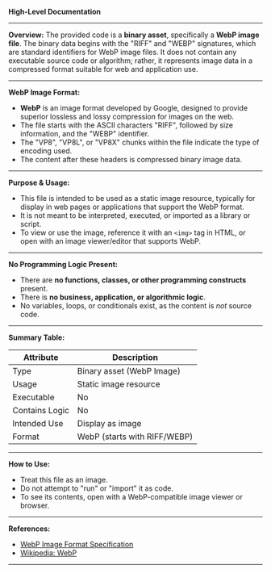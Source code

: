 **High-Level Documentation**

---

**Overview:**
The provided code is a **binary asset**, specifically a **WebP image file**. The binary data begins with the "RIFF" and "WEBP" signatures, which are standard identifiers for WebP image files. It does not contain any executable source code or algorithm; rather, it represents image data in a compressed format suitable for web and application use.

---

**WebP Image Format:**
- **WebP** is an image format developed by Google, designed to provide superior lossless and lossy compression for images on the web.
- The file starts with the ASCII characters "RIFF", followed by size information, and the "WEBP" identifier.
- The "VP8", "VP8L", or "VP8X" chunks within the file indicate the type of encoding used.
- The content after these headers is compressed binary image data.

---

**Purpose & Usage:**
- This file is intended to be used as a static image resource, typically for display in web pages or applications that support the WebP format.
- It is not meant to be interpreted, executed, or imported as a library or script.
- To view or use the image, reference it with an `<img>` tag in HTML, or open with an image viewer/editor that supports WebP.

---

**No Programming Logic Present:**
- There are **no functions, classes, or other programming constructs** present.
- There is **no business, application, or algorithmic logic**.
- No variables, loops, or conditionals exist, as the content is *not* source code.

---

**Summary Table:**

| Attribute      | Description                  |
|----------------|------------------------------|
| Type           | Binary asset (WebP Image)    |
| Usage          | Static image resource        |
| Executable     | No                          |
| Contains Logic | No                          |
| Intended Use   | Display as image             |
| Format         | WebP (starts with RIFF/WEBP) |

---

**How to Use:**
- Treat this file as an image.
- Do not attempt to "run" or "import" it as code.
- To see its contents, open with a WebP-compatible image viewer or browser.

---

**References:**
- [WebP Image Format Specification](https://developers.google.com/speed/webp/docs/riff_container)
- [Wikipedia: WebP](https://en.wikipedia.org/wiki/WebP)

---